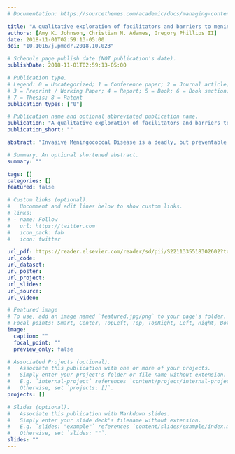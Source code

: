 ```yaml
---
# Documentation: https://sourcethemes.com/academic/docs/managing-content/

title: "A qualitative exploration of facilitators and barriers to meningitis vaccination uptake among men who have sex with men"
authors: [Amy K. Johnson, Christian N. Adames, Gregory Phillips II]
date: 2018-11-01T02:59:13-05:00
doi: "10.1016/j.pmedr.2018.10.023"

# Schedule page publish date (NOT publication's date).
publishDate: 2018-11-01T02:59:13-05:00

# Publication type.
# Legend: 0 = Uncategorized; 1 = Conference paper; 2 = Journal article;
# 3 = Preprint / Working Paper; 4 = Report; 5 = Book; 6 = Book section;
# 7 = Thesis; 8 = Patent
publication_types: ["0"]

# Publication name and optional abbreviated publication name.
publication: "A qualitative exploration of facilitators and barriers to meningitis vaccination uptake among men who have sex with men"
publication_short: ""

abstract: "Invasive Meningococcal Disease is a deadly, but preventable disease, with community outbreaks occurring at rate of 9.5 per year. Serogroup C Invasive Meningococcal Disease (IMD) community outbreaks in men who have sex with men (MSM) have been reported with greater frequency in large urban areas since 2010. An effective vaccine exists that can temper and control outbreaks, and is recommended for MSM in outbreak settings; however very little is known about the perceptions, barriers and facilitators to IMD vaccine uptake among MSM. Optimizing awareness and vaccine uptake for MSM is a high priority to reduce and control IMD outbreaks. To that end, we conducted focus groups with MSM during an active IMD outbreak to inform development of a tailored intervention strategy. Participants discussed facilitators (e.g., logistics, relationships, health literacy) and barriers (e.g., fear of disclosure, medical distrust) to vaccination, as well as ideas for intervention strategies (e.g., incentives, use of internet outreach)."

# Summary. An optional shortened abstract.
summary: ""

tags: []
categories: []
featured: false

# Custom links (optional).
#   Uncomment and edit lines below to show custom links.
# links:
# - name: Follow
#   url: https://twitter.com
#   icon_pack: fab
#   icon: twitter

url_pdf: https://reader.elsevier.com/reader/sd/pii/S2211335518302602?token=D7C72CCC1929AB55BC070C4D2159047E4908EF783C7162698F321EB12ACC4C9DB54F3CEBCCF2B880BBC1FA3DDF388452
url_code:
url_dataset:
url_poster:
url_project:
url_slides:
url_source:
url_video:

# Featured image
# To use, add an image named `featured.jpg/png` to your page's folder. 
# Focal points: Smart, Center, TopLeft, Top, TopRight, Left, Right, BottomLeft, Bottom, BottomRight.
image:
  caption: ""
  focal_point: ""
  preview_only: false

# Associated Projects (optional).
#   Associate this publication with one or more of your projects.
#   Simply enter your project's folder or file name without extension.
#   E.g. `internal-project` references `content/project/internal-project/index.md`.
#   Otherwise, set `projects: []`.
projects: []

# Slides (optional).
#   Associate this publication with Markdown slides.
#   Simply enter your slide deck's filename without extension.
#   E.g. `slides: "example"` references `content/slides/example/index.md`.
#   Otherwise, set `slides: ""`.
slides: ""
---
```

